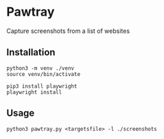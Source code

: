 # Pawtray
Capture screenshots from a list of websites

## Installation

```
python3 -m venv ./venv
source venv/bin/activate

pip3 install playwright
playwright install
```

## Usage

```
python3 pawtray.py <targetsfile> -l ./screenshots
```
